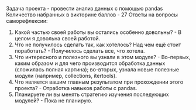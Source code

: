 Задача проекта - провести анализ данных с помощью pandas
Количество набранных в викторине баллов - 27
Ответы на вопросы саморефлексии:
1. Какой частью своей работы вы остались особенно довольны? - В целом я довольна своей работой. 
2. Что не получилось сделать так, как хотелось? Над чем ещё стоит поработать? - Получилось сделать все, что хотела.
3. Что интересного и полезного вы узнали в этом модуле? - Во-первых, каким образом и для чего производится обработка данных (сложилась полная картина); во-вторых, узнала новые полезные модули (например, collections, itertools).
4. Что является вашим главным результатом при прохождении этого проекта? - Отработка навыков работы с pandas.
5. Планируете ли вы менять стратегию изучения последующих модулей? - Пока не планирую.
